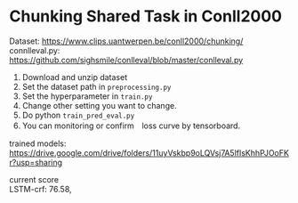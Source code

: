 # Chunking Shared Task in Conll2000

Dataset: https://www.clips.uantwerpen.be/conll2000/chunking/  
connlleval.py: https://github.com/sighsmile/conlleval/blob/master/conlleval.py

1. Download and unzip dataset
2. Set the dataset path in `preprocessing.py`
3. Set the hyperparameter in `train.py`
4. Change other setting you want to change.
5. Do python `train_pred_eval.py`
6. You can monitoring or confirm　loss curve by tensorboard.

trained models: https://drive.google.com/drive/folders/11uyVskbp9oLQVsj7A5lfIsKhhPJOoFKr?usp=sharing

current score  
LSTM-crf: 76.58, 